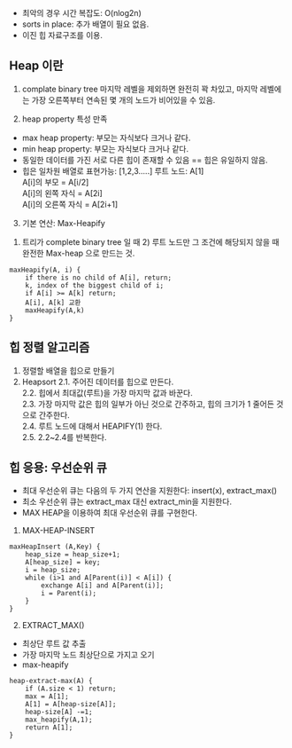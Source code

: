 * 최악의 경우 시간 복잡도: O(nlog2n)
* sorts in place: 추가 배열이 필요 없음.
* 이진 힙 자료구조를 이용.

## Heap 이란
1. complate binary tree
마지막 레벨을 제외하면 완전히 꽉 차있고, 마지막 레벨에는 가장 오른쪽부터 연속된 몇 개의 노드가 비어있을 수 있음.

2. heap property 특성 만족
* max heap property: 부모는 자식보다 크거나 같다.
* min heap property: 부모는 자식보다 크거나 같다.
* 동일한 데이터를 가진 서로 다른 힙이 존재할 수 있음 == 힙은 유일하지 않음.
* 힙은 일차원 배열로 표현가능: [1,2,3.....]
루트 노드: A[1] <br />
A[i]의 부모 = A[i/2] <br />
A[i]의 왼쪽 자식 = A[2i] <br />
A[i]의 오른쪽 자식 = A[2i+1] <br />

3. 기본 연산: Max-Heapify
1) 트리가 complete binary tree 일 때 2) 루트 노드만 그 조건에 해당되지 않을 때 완전한 Max-heap 으로 만드는 것.
```
maxHeapify(A, i) {
    if there is no child of A[i], return;
    k, index of the biggest child of i;
    if A[i] >= A[k] return;
    A[i], A[k] 교환
    maxHeapify(A,k)
}
```

## 힙 정렬 알고리즘
1. 정렬할 배열을 힙으로 만들기
2. Heapsort
2.1. 주어진 데이터를 힙으로 만든다.<br />
2.2. 힙에서 최대값(루트)을 가장 마지막 값과 바꾼다.<br />
2.3. 가장 마지막 값은 힙의 일부가 아닌 것으로 간주하고, 힙의 크기가 1 줄어든 것으로 간주한다.<br />
2.4. 루트 노드에 대해서 HEAPIFY(1) 한다.<br />
2.5. 2.2~2.4를 반복한다.<br />

## 힙 응용: 우선순위 큐
* 최대 우선순위 큐는 다음의 두 가지 연산을 지원한다: insert(x), extract_max()
* 최소 우선순위 큐는 extract_max 대신 extract_min을 지원한다.
* MAX HEAP을 이용하여 최대 우선순위 큐를 구현한다.

1. MAX-HEAP-INSERT
```
maxHeapInsert (A,Key) {
    heap_size = heap_size+1;
    A[heap_size] = key;
    i = heap_size;
    while (i>1 and A[Parent(i)] < A[i]) {
        exchange A[i] and A[Parent(i)];
        i = Parent(i);
    }
}
```

2. EXTRACT_MAX()
* 최상단 루트 값 추출
* 가장 마지막 노드 최상단으로 가지고 오기
* max-heapify
```
heap-extract-max(A) {
    if (A.size < 1) return;
    max = A[1];
    A[1] = A[heap-size[A]];
    heap-size[A] -=1;
    max_heapify(A,1);
    return A[1];
}
```